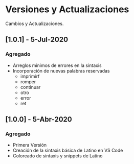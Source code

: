 # Versiones y Actualizaciones
Cambios y Actualizaciones.

## [1.0.1] - 5-Jul-2020
### Agregado
- Arreglos minimos de errores en la sintaxis
- Incorporación de nuevas palabras reservadas
  - imprimirf
  - romper
  - continuar
  - otro
  - error
  - ret

## [1.0.0] - 5-Abr-2020
### Agregado
- Primera Versión
- Creación de la sintaxis básica de Latino en VS Code
- Coloreado de sintaxis y snippets de Latino

